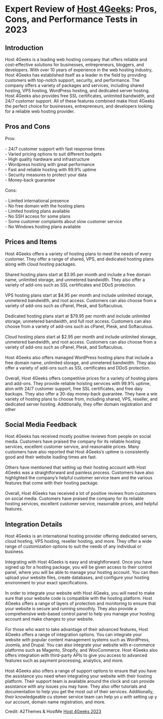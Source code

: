 <h1>Expert Review of <a href="https://a2themes.com/host-4geeks-reviews">Host 4Geeks</a>: Pros, Cons, and Performance Tests in 2023</h1>
<h2>Introduction</h2>
Host 4Geeks is a leading web hosting company that offers reliable and cost-effective solutions for businesses, entrepreneurs, bloggers, and developers. With over 10 years of experience in the web hosting industry, Host 4Geeks has established itself as a leader in the field by providing customers with top-notch support, security, and performance. The company offers a variety of packages and services, including shared hosting, VPS hosting, WordPress hosting, and dedicated server hosting. Host 4Geeks also provides free SSL certificates, unlimited bandwidth, and 24/7 customer support. All of these features combined make Host 4Geeks the perfect choice for businesses, entrepreneurs, and developers looking for a reliable web hosting provider.
<h2>Pros and Cons</h2>
Pros:<br><br>- 24/7 customer support with fast response times<br>- Varied pricing options to suit different budgets<br>- High quality hardware and infrastructure<br>- Wordpress hosting with great performance<br>- Fast and reliable hosting with 99.9% uptime<br>- Security measures to protect your data<br>- Money-back guarantee<br><br>Cons:<br><br>- Limited international presence<br>- No free domain with the hosting plans<br>- Limited hosting plans available<br>- No SSH access for some plans<br>- Some customer complaints about slow customer service<br>- No Windows hosting plans available
<h2>Prices and Items</h2>
Host 4Geeks offers a variety of hosting plans to meet the needs of every customer. They offer a range of shared, VPS, and dedicated hosting plans along with cloud hosting packages.<br><br>Shared hosting plans start at $3.95 per month and include a free domain name, unlimited storage, and unmetered bandwidth. They also offer a variety of add-ons such as SSL certificates and DDoS protection.<br><br>VPS hosting plans start at $4.95 per month and include unlimited storage, unmetered bandwidth, and root access. Customers can also choose from a variety of add-ons such as cPanel, Plesk, and Softaculous.<br><br>Dedicated hosting plans start at $79.95 per month and include unlimited storage, unmetered bandwidth, and full root access. Customers can also choose from a variety of add-ons such as cPanel, Plesk, and Softaculous.<br><br>Cloud hosting plans start at $2.95 per month and include unlimited storage, unmetered bandwidth, and root access. Customers can also choose from a variety of add-ons such as cPanel, Plesk, and Softaculous.<br><br>Host 4Geeks also offers managed WordPress hosting plans that include a free domain name, unlimited storage, and unmetered bandwidth. They also offer a variety of add-ons such as SSL certificates and DDoS protection.<br><br>Overall, Host 4Geeks offers competitive prices for a variety of hosting plans and add-ons. They provide reliable hoisting services with 99.9% uptime, alon with 24/7 customer support, free SSL certificates, and free daiy backups. They also offer a 30-day money-back guarantee. They have a wie variety of hosting plans to choose from, including shared, VPS, reseller, and dedicated server hosting. Additionally, they offer domain registration and other
<h2>Social Media Feedback</h2>
Host 4Geeks has received mostly positive reviews from people on social media. Customers have praised the company for its reliable hosting services, excellent customer service, and reasonable prices. Many customers have also reported that Host 4Geeks’s uptime is consistently good and their website loading times are fast.<br><br>Others have mentioned that setting up their hosting account with Host 4Geeks was a straightforward and painless process. Customers have also highlighted the company’s helpful customer service team and the various features that come with their hosting package.<br><br>Overall, Host 4Geeks has received a lot of positive reviews from customers on social media. Customers have praised the company for its reliable hosting services, excellent customer service, reasonable prices, and helpful features.
<h2>Integration Details</h2>
Host 4Geeks is an international hosting provider offering dedicated servers, cloud hosting, VPS hosting, reseller hosting, and more. They offer a wide range of customization options to suit the needs of any individual or business. <br><br>Integrating with Host 4Geeks is easy and straightforward. Once you have signed up for a hosting package, you will be given access to their control panel, where you will be able to manage your hosting account. You can then upload your website files, create databases, and configure your hosting environment to your exact specifications.<br><br>In order to integrate your website with Host 4Geeks, you will need to make sure that your website code is compatible with the hosting platform. Host 4Geeks offers a range of layers of protection and monitoring to ensure that your website is secure and running smoothly. They also provide a comprehensive web-based control panel to help you manage your hosting account and make changes to your website.<br><br>For those who want to take advantage of their advanced features, Host 4Geeks offers a range of integration options. You can integrate your website with popular content management systems such as WordPress, Joomla, and Drupal. You can also integrate your website with e-commerce platforms such as Magento, Shopify, and WooCommerce. Host 4Geeks also offers integration with third-party APIs to give you access to advanced features such as payment processing, analytics, and more.<br><br>Host 4Geeks also offers a range of support options to ensure that you have the assistance you need when integrating your website with their hosting platform. Their support team is available around the clock and can provide assistance with any issues you may have. They also offer tutorials and documentation to help you get the most out of their services. Additionally, their knowledgeable cu stomer service team can help yo u with setting up y our account, domain name registration, and more.
<p>Credit: A2Themes & HostMe <a href="https://a2themes.com/host-4geeks-reviews">Host 4Geeks 2023</a></p>
